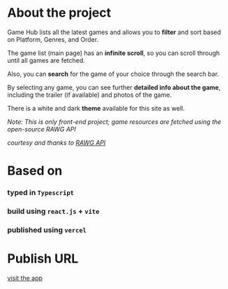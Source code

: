 # About the project

Game Hub lists all the latest games and allows you to **filter** and sort based on Platform, Genres, and Order.

The game list (main page) has an **infinite scroll**, so you can scroll through until all games are fetched.

Also, you can **search** for the game of your choice through the search bar.

By selecting any game, you can see further **detailed info about the game**, including the trailer (if available) and photos of the game.

There is a white and dark **theme** available for this site as well.

_Note: This is only front-end project; game resources are fetched using the open-source RAWG API_

*courtesy and thanks to <a href="https://rawg.io/apidocs" target="_blank">RAWG API</a>*




# Based on

### typed in `Typescript`
### build using `react.js` + `vite`
### published using `vercel`


# Publish URL

<a href="https://vivek-game-hub.vercel.app/" target="_blank">visit the app</a>

